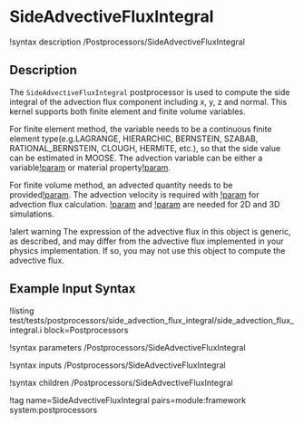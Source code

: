 # SideAdvectiveFluxIntegral

!syntax description /Postprocessors/SideAdvectiveFluxIntegral

## Description

The `SideAdvectiveFluxIntegral` postprocessor is used to compute the side integral of the advection flux component including x, y, z and normal. This kernel supports both finite element and finite volume variables.

For finite element method, the variable needs to be a continuous finite element type(e.g.LAGRANGE, HIERARCHIC, BERNSTEIN, SZABAB, RATIONAL_BERNSTEIN, CLOUGH, HERMITE, etc.), so that the side value can be estimated in MOOSE. The advection variable can be either a variable[!param](/Postprocessors/SideAdvectiveFluxIntegral/advected_variable) or material property[!param](/Postprocessors/SideAdvectiveFluxIntegral/advected_mat_prop).

For finite volume method, an advected quantity needs to be provided[!param](/Postprocessors/SideAdvectiveFluxIntegral/advected_quantity). The advection velocity is required with [!param](/Postprocessors/SideAdvectiveFluxIntegral/vel_x) for advection flux calculation. [!param](/Postprocessors/SideAdvectiveFluxIntegral/vel_y) and [!param](/Postprocessors/SideAdvectiveFluxIntegral/vel_z) are needed for 2D and 3D simulations.

!alert warning
The expression of the advective flux in this object is generic, as described, and may differ from the advective flux implemented in your physics implementation. If so, you may not use this object to compute the advective flux.

## Example Input Syntax

!listing test/tests/postprocessors/side_advection_flux_integral/side_advection_flux_integral.i block=Postprocessors

!syntax parameters /Postprocessors/SideAdvectiveFluxIntegral

!syntax inputs /Postprocessors/SideAdvectiveFluxIntegral

!syntax children /Postprocessors/SideAdvectiveFluxIntegral

!tag name=SideAdvectiveFluxIntegral pairs=module:framework system:postprocessors
